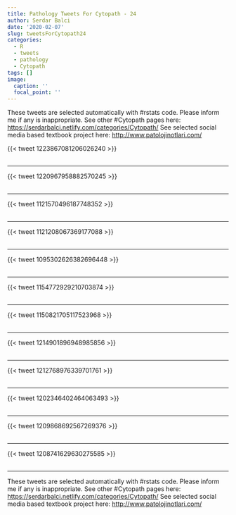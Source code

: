 ```yaml
---
title: Pathology Tweets For Cytopath - 24
author: Serdar Balci
date: '2020-02-07'
slug: tweetsForCytopath24
categories:
  - R
  - tweets
  - pathology
  - Cytopath
tags: []
image:
  caption: ''
  focal_point: ''
---
```



These tweets are selected automatically with #rstats code. Please inform me if any is inappropriate.
See other #Cytopath pages here: https://serdarbalci.netlify.com/categories/Cytopath/ 
See selected social media based textbook project here: http://www.patolojinotlari.com/

{{< tweet 1223867081206026240 >}}
<br>
<br>
<hr>
{{< tweet 1220967958882570245 >}}
<br>
<br>
<hr>
{{< tweet 1121570496187748352 >}}
<br>
<br>
<hr>
{{< tweet 1121208067369177088 >}}
<br>
<br>
<hr>
{{< tweet 1095302626382696448 >}}
<br>
<br>
<hr>
{{< tweet 1154772929210703874 >}}
<br>
<br>
<hr>
{{< tweet 1150821705117523968 >}}
<br>
<br>
<hr>
{{< tweet 1214901896948985856 >}}
<br>
<br>
<hr>
{{< tweet 1212768976339701761 >}}
<br>
<br>
<hr>
{{< tweet 1202346402464063493 >}}
<br>
<br>
<hr>
{{< tweet 1209868692567269376 >}}
<br>
<br>
<hr>
{{< tweet 1208741629630275585 >}}
<br>
<br>
<hr>


These tweets are selected automatically with #rstats code. Please inform me if any is inappropriate.
See other #Cytopath pages here: https://serdarbalci.netlify.com/categories/Cytopath/ 
See selected social media based textbook project here: http://www.patolojinotlari.com/
